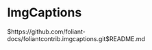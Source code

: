 # ImgCaptions

<include sethead="2" nohead="true">
    $https://github.com/foliant-docs/foliantcontrib.imgcaptions.git$README.md
</include>
